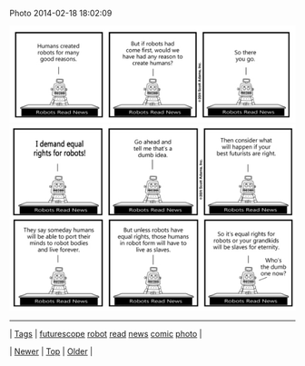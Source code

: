 <!--
title: Photo 2014-02-18 18
date: 2020-06-28T15:27:00.265Z
tags: futurescope, robot, read, news, comic, photo
-->


Photo 2014-02-18 18:02:09

![](77083640373-0.jpg)
![](77083640373-1.jpg)

<!--BOTTOM-POST-NAVIGATION-->
---

| [Tags](tags.md) | [futurescope](tag-futurescope.md) [robot](tag-robot.md) [read](tag-read.md) [news](tag-news.md) [comic](tag-comic.md) [photo](tag-photo.md) |

| [Newer](77070503130.md) | [Top](index.md) | [Older](78127493868.md) |